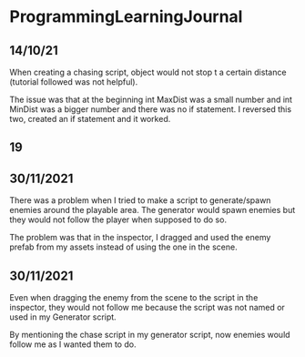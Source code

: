 # ProgrammingLearningJournal

## 14/10/21
When creating a chasing script, object would not stop t a certain distance (tutorial followed was not helpful). 

The issue was that at the beginning int MaxDist was a small number and int MinDist was a bigger number and there was no if statement. I reversed this two, created an if statement and it worked.

## 19














## 30/11/2021
There was a problem when I tried to make a script to generate/spawn enemies around the playable area. The generator would spawn enemies but they would not follow the player when supposed to do so. 

The problem was that in the inspector, I dragged and used the enemy prefab from my assets instead of using the one in the scene.

## 30/11/2021
Even when dragging the enemy from the scene to the script in the inspector, they would not follow me because the script was not named or used in my Generator script.

By mentioning the chase script in my generator script, now enemies would follow me as I wanted them to do.
